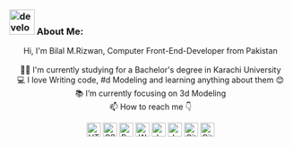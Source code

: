 ### <img src="/images/Developer.gif" alt="developer gif" height="45px"> About Me:
<p align="center">
    Hi, I'm Bilal M.Rizwan, Computer Front-End-Developer from Pakistan
    <br>
    <br>
    👨‍🎓 I'm currently studying for a Bachelor's degree in Karachi University
    <br>
    💻 I love Writing code, #d Modeling and learning anything about them 😊
    <br>
    📚 I’m currently focusing on 3d Modeling
    <br>
    📫 How to reach me 👇
</p>
<p align="center">
  <img title="HTML5" height="25" src="https://www.cnet.com/a/img/resize/6f59de6f421aca65461420ada94716b37c756c87/hub/2011/01/18/8d118cb0-fdc0-11e2-8c7c-d4ae52e62bcc/HTML5-wow.png?auto=webp&fit=crop&height=675&width=1200">
  <img title="CSS" height="25" src="https://encrypted-tbn0.gstatic.com/images?q=tbn:ANd9GcREKhdAvY2DUHCZj3Y0udfafUMlJBHG3dBlBw&usqp=CAU">
  <img title="Bootstrap" height="25" src="ihttps://icons.getbootstrap.com/assets/img/icons-hero.png">
  <img title="Wordpress" height="25" src="images/html5.svg">
  <img title="Javascript" height="25" src="https://encrypted-tbn0.gstatic.com/images?q=tbn:ANd9GcSjZqnh9lPBUsjsbCM9iygiGw8Lq11m72SeLw&usqp=CAU">
  <img title="Jquery" height="25" src="https://e7.pngegg.com/pngimages/579/46/png-clipart-logo-jquery-responsive-web-design-foundation-javascript-jquery-logo-text-trademark-thumbnail.png">
  <img title="Git" height="25" src="https://w7.pngwing.com/pngs/192/492/png-transparent-git-bash-hd-logo.png">
  <img title="GitHub" height="25" src="https://cdn4.iconfinder.com/data/icons/iconsimple-logotypes/512/github-512.png">
  <!-- <img title="Blender" height="25" src="images/vscode.png">
  <img title="Photoshop" height="25" src="images/vscode.png">
  <img title="Adobe Xd" height="25" src="images/vscode.png">
  <img title="Figma" height="25" src="images/vscode.png">
</p>
 -->


